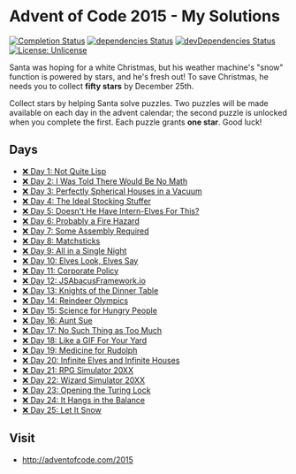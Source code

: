 # Advent of Code 2015 - My Solutions
[![Completion Status](https://img.shields.io/endpoint?url=https://raw.githubusercontent.com/staddi99/AdventOfCode/master/.github/badges/completion-2015.json)](https://github.com/staddi99/AdventOfCode/tree/main/2015)
[![dependencies Status](https://status.david-dm.org/gh/staddi99/AdventOfCode.svg)](https://david-dm.org/staddi99/AdventOfCode)
[![devDependencies Status](https://status.david-dm.org/gh/staddi99/AdventOfCode.svg?type=dev)](https://david-dm.org/staddi99/AdventOfCode?type=dev)
[![License: Unlicense](https://img.shields.io/github/license/staddi99/AdventOfCode)](https://raw.githubusercontent.com/staddi99/AdventOfCode/master/LICENSE)

Santa was hoping for a white Christmas, but his weather machine's "snow" function is powered by stars, and he's fresh out! To save Christmas, he needs you to collect **fifty stars** by December 25th.

Collect stars by helping Santa solve puzzles. Two puzzles will be made available on each day in the advent calendar; the second puzzle is unlocked when you complete the first. Each puzzle grants **one star**. Good luck!

## Days

*  [❌ Day 1: Not Quite Lisp]()
*  [❌ Day 2: I Was Told There Would Be No Math]()
*  [❌ Day 3: Perfectly Spherical Houses in a Vacuum]()
*  [❌ Day 4: The Ideal Stocking Stuffer]()
*  [❌ Day 5: Doesn't He Have Intern-Elves For This?]()
*  [❌ Day 6: Probably a Fire Hazard]()
*  [❌ Day 7: Some Assembly Required]()
*  [❌ Day 8: Matchsticks]()
*  [❌ Day 9: All in a Single Night]()
*  [❌ Day 10: Elves Look, Elves Say]()
*  [❌ Day 11: Corporate Policy]()
*  [❌ Day 12: JSAbacusFramework.io]()
*  [❌ Day 13: Knights of the Dinner Table]()
*  [❌ Day 14: Reindeer Olympics]()
*  [❌ Day 15: Science for Hungry People]()
*  [❌ Day 16: Aunt Sue]()
*  [❌ Day 17: No Such Thing as Too Much]()
*  [❌ Day 18: Like a GIF For Your Yard]()
*  [❌ Day 19: Medicine for Rudolph]()
*  [❌ Day 20: Infinite Elves and Infinite Houses]()
*  [❌ Day 21: RPG Simulator 20XX]()
*  [❌ Day 22: Wizard Simulator 20XX]()
*  [❌ Day 23: Opening the Turing Lock]()
*  [❌ Day 24: It Hangs in the Balance]()
*  [❌ Day 25: Let It Snow]()

## Visit
*  http://adventofcode.com/2015